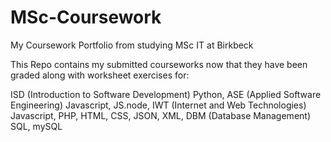 # MSc-Coursework
My Coursework Portfolio from studying MSc IT at Birkbeck

This Repo contains my submitted courseworks now that they have been graded along with worksheet exercises for:

  ISD (Introduction to Software Development)  Python,
  ASE (Applied Software Engineering) Javascript, JS.node,
  IWT (Internet and Web Technologies) Javascript, PHP, HTML, CSS, JSON, XML,
  DBM (Database Management) SQL, mySQL
